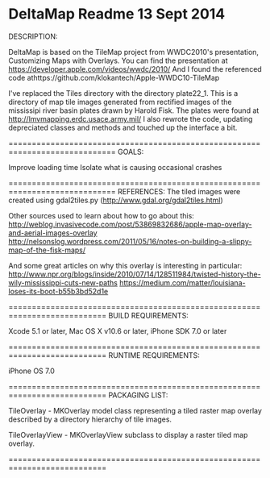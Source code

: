DeltaMap Readme
13 Sept 2014
===========================================================================
DESCRIPTION:


DeltaMap is based on the TileMap project from WWDC2010's presentation, Customizing Maps with Overlays.
You can find the presentation at https://developer.apple.com/videos/wwdc/2010/
And I found the referenced code athttps://github.com/klokantech/Apple-WWDC10-TileMap

I've replaced the Tiles directory with the directory plate22_1.  This is a directory of map tile images generated from rectified images of the mississipi river basin plates drawn by Harold Fisk.  The plates were found at http://lmvmapping.erdc.usace.army.mil/
I also rewrote the code, updating depreciated classes and methods and touched up the interface a bit.

=============================================================================
GOALS:

Improve loading time
Isolate what is causing occasional crashes

=============================================================================
REFERENCES:
The tiled images were created using gdal2tiles.py
(http://www.gdal.org/gdal2tiles.html) 

Other sources used to learn about how to go about this:
http://weblog.invasivecode.com/post/53869832686/apple-map-overlay-and-aerial-images-overlay
http://nelsonslog.wordpress.com/2011/05/16/notes-on-building-a-slippy-map-of-the-fisk-maps/

And some great articles on why this overlay is interesting in particular:
http://www.npr.org/blogs/inside/2010/07/14/128511984/twisted-history-the-wily-mississippi-cuts-new-paths
https://medium.com/matter/louisiana-loses-its-boot-b55b3bd52d1e

===========================================================================
BUILD REQUIREMENTS:

Xcode 5.1 or later, Mac OS X v10.6 or later, iPhone SDK 7.0 or later

===========================================================================
RUNTIME REQUIREMENTS:

iPhone OS 7.0

===========================================================================
PACKAGING LIST:

TileOverlay
    - MKOverlay model class representing a tiled raster map overlay described by a directory hierarchy of tile images.

TileOverlayView
    - MKOverlayView subclass to display a raster tiled map overlay.


===========================================================================
